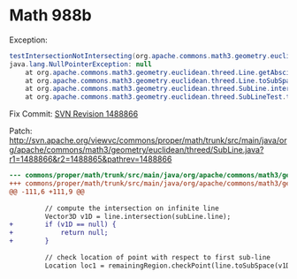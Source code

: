 # Math 988b

Exception:
```java
testIntersectionNotIntersecting(org.apache.commons.math3.geometry.euclidean.threed.SubLineTest)  Time elapsed: 0.058 sec  <<< ERROR!
java.lang.NullPointerException: null
	at org.apache.commons.math3.geometry.euclidean.threed.Line.getAbscissa(Line.java:114)
	at org.apache.commons.math3.geometry.euclidean.threed.Line.toSubSpace(Line.java:129)
	at org.apache.commons.math3.geometry.euclidean.threed.SubLine.intersection(SubLine.java:120)
	at org.apache.commons.math3.geometry.euclidean.threed.SubLineTest.testIntersectionNotIntersecting(SubLineTest.java:160)
```

Fix Commit: [SVN Revision 1488866](http://svn.apache.org/viewvc?view=revision&revision=1488866)

Patch: <http://svn.apache.org/viewvc/commons/proper/math/trunk/src/main/java/org/apache/commons/math3/geometry/euclidean/threed/SubLine.java?r1=1488866&r2=1488865&pathrev=1488866>

```diff
--- commons/proper/math/trunk/src/main/java/org/apache/commons/math3/geometry/euclidean/threed/SubLine.java	2013/06/03 07:12:06	1488865
+++ commons/proper/math/trunk/src/main/java/org/apache/commons/math3/geometry/euclidean/threed/SubLine.java	2013/06/03 07:15:00	1488866
@@ -111,6 +111,9 @@
 
         // compute the intersection on infinite line
         Vector3D v1D = line.intersection(subLine.line);
+        if (v1D == null) {
+            return null;
+        }
 
         // check location of point with respect to first sub-line
         Location loc1 = remainingRegion.checkPoint(line.toSubSpace(v1D));
```